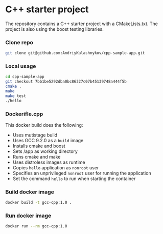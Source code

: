 # C++ starter project

The repository contains a C++ starter project with a CMakeLists.txt. The project is also using the boost testing libraries.

### Clone repo

```bash
git clone git@github.com:AndriyKalashnykov/cpp-sample-app.git
```

### Local usage

```bash
cd cpp-sample-app
git checkout 7bb1be5292dba0bc86327c07b45139748a444f5b
cmake .
make
make test
./hello
```

### Dockerifle.cpp

This docker build does the following:

* Uses mutistage build
* Uses GCC 9.2.0 as a `build` image
* Installs cmake and boost
* Sets /app as working directory
* Runs cmake and make
* Uses distroless images as runtime
* Copies `hello` application as `nonroot` user
* Specifies an unprivileged `nonroot` user for running the application
* Set the command `hello` to run when starting the container

### Build docker image

```bash
docker build -t gcc-cpp:1.0 .
```

### Run docker image

```bash
docker run --rm gcc-cpp:1.0
```






